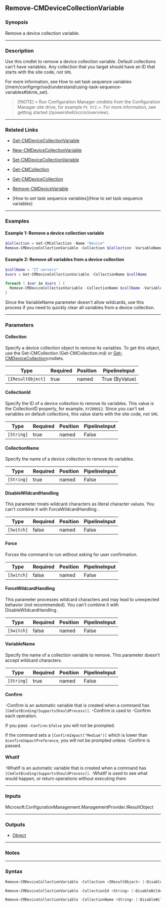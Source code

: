 Remove-CMDeviceCollectionVariable
---------------------------------




### Synopsis
Remove a device collection variable.



---


### Description

Use this cmdlet to remove a device collection variable. Default collections can't have variables. Any collection that you target should have an ID that starts with the site code, not `SMS`.



For more information, see How to set task sequence variables (/mem/configmgr/osd/understand/using-task-sequence-variables#bkmk_set).



> [!NOTE] > Run Configuration Manager cmdlets from the Configuration Manager site drive, for example `PS XYZ:>`. For more information, see getting started (/powershell/sccm/overview).



---


### Related Links
* [Get-CMDeviceCollectionVariable](Get-CMDeviceCollectionVariable)



* [New-CMDeviceCollectionVariable](New-CMDeviceCollectionVariable)



* [Set-CMDeviceCollectionVariable](Set-CMDeviceCollectionVariable)



* [Get-CMCollection](Get-CMCollection)



* [Get-CMDeviceCollection](Get-CMDeviceCollection)



* [Remove-CMDeviceVariable](Remove-CMDeviceVariable)



* [How to set task sequence variables](How to set task sequence variables)





---


### Examples
#### Example 1: Remove a device collection variable
```PowerShell
$Collection = Get-CMCollection -Name "Device"
Remove-CMDeviceCollectionVariable -Collection $Collection -VariableName "testTS" -Force
```

#### Example 2: Remove all variables from a device collection
```PowerShell
$collName = "IT servers"
$vars = Get-CMDeviceCollectionVariable -CollectionName $collName

foreach ( $var in $vars ) {
  Remove-CMDeviceCollectionVariable -CollectionName $collName -VariableName $var -Force
}
```
Since the VariableName parameter doesn't allow wildcards, use this process if you need to quickly clear all variables from a device collection.


---


### Parameters
#### **Collection**

Specify a device collection object to remove its variables. To get this object, use the Get-CMCollection (Get-CMCollection.md) or [Get-CMDeviceCollection](Get-CMDeviceCollection.md)cmdlets.






|Type             |Required|Position|PipelineInput |
|-----------------|--------|--------|--------------|
|`[IResultObject]`|true    |named   |True (ByValue)|



#### **CollectionId**

Specify the ID of a device collection to remove its variables. This value is the CollectionID property, for example, `XYZ00012`. Since you can't set variables on default collections, this value starts with the site code, not `SMS`.






|Type      |Required|Position|PipelineInput|
|----------|--------|--------|-------------|
|`[String]`|true    |named   |False        |



#### **CollectionName**

Specify the name of a device collection to remove its variables.






|Type      |Required|Position|PipelineInput|
|----------|--------|--------|-------------|
|`[String]`|true    |named   |False        |



#### **DisableWildcardHandling**

This parameter treats wildcard characters as literal character values. You can't combine it with ForceWildcardHandling .






|Type      |Required|Position|PipelineInput|
|----------|--------|--------|-------------|
|`[Switch]`|false   |named   |False        |



#### **Force**

Forces the command to run without asking for user confirmation.






|Type      |Required|Position|PipelineInput|
|----------|--------|--------|-------------|
|`[Switch]`|false   |named   |False        |



#### **ForceWildcardHandling**

This parameter processes wildcard characters and may lead to unexpected behavior (not recommended). You can't combine it with DisableWildcardHandling .






|Type      |Required|Position|PipelineInput|
|----------|--------|--------|-------------|
|`[Switch]`|false   |named   |False        |



#### **VariableName**

Specify the name of a collection variable to remove. This parameter doesn't accept wildcard characters.






|Type      |Required|Position|PipelineInput|
|----------|--------|--------|-------------|
|`[String]`|true    |named   |False        |



#### **Confirm**
-Confirm is an automatic variable that is created when a command has ```[CmdletBinding(SupportsShouldProcess)]```.
-Confirm is used to -Confirm each operation.

If you pass ```-Confirm:$false``` you will not be prompted.


If the command sets a ```[ConfirmImpact("Medium")]``` which is lower than ```$confirmImpactPreference```, you will not be prompted unless -Confirm is passed.

#### **WhatIf**
-WhatIf is an automatic variable that is created when a command has ```[CmdletBinding(SupportsShouldProcess)]```.
-WhatIf is used to see what would happen, or return operations without executing them


---


### Inputs
Microsoft.ConfigurationManagement.ManagementProvider.IResultObject





---


### Outputs
* [Object](https://learn.microsoft.com/en-us/dotnet/api/System.Object)






---


### Notes




---


### Syntax
```PowerShell
Remove-CMDeviceCollectionVariable -Collection <IResultObject> [-DisableWildcardHandling] [-Force] [-ForceWildcardHandling] -VariableName <String> [-Confirm] [-WhatIf] [<CommonParameters>]
```
```PowerShell
Remove-CMDeviceCollectionVariable -CollectionId <String> [-DisableWildcardHandling] [-Force] [-ForceWildcardHandling] -VariableName <String> [-Confirm] [-WhatIf] [<CommonParameters>]
```
```PowerShell
Remove-CMDeviceCollectionVariable -CollectionName <String> [-DisableWildcardHandling] [-Force] [-ForceWildcardHandling] -VariableName <String> [-Confirm] [-WhatIf] [<CommonParameters>]
```
